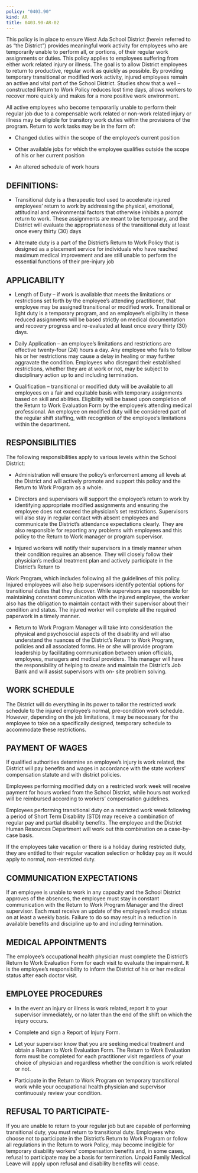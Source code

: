 ```yaml
---
policy: "0403.90"
kind: AR
title: 0403.90-AR-02
---
```


This policy is in place to ensure West Ada School District (herein referred to as “the District”) provides meaningful work activity for employees who are temporarily unable to perform all, or portions, of their regular work assignments or duties. This policy applies to employees suffering from either work related injury or illness. The goal is to allow District employees to return to productive, regular work as quickly as possible. By providing temporary transitional or modified work activity, injured employees remain an active and vital part of the School District. Studies show that a well –constructed Return to Work Policy reduces lost time days, allows workers to recover more quickly and makes for a more positive work environment.

All active employees who become temporarily unable to perform their regular job due to a compensable work related or non-work related injury or illness may be eligible for transitory work duties within the provisions of the program. Return to work tasks may be in the form of:

- Changed duties within the scope of the employee’s current position

- Other available jobs for which the employee qualifies outside the scope of his or her current position

- An altered schedule of work hours

## DEFINITIONS:

- Transitional duty is a therapeutic tool used to accelerate injured employees’ return to work by addressing the physical, emotional, attitudinal and environmental factors that otherwise inhibits a prompt return to work. These assignments are meant to be temporary, and the District will evaluate the appropriateness of the transitional duty at least once every thirty (30) days

- Alternate duty is a part of the District’s Return to Work Policy that is designed as a placement service for individuals who have reached maximum medical improvement and are still unable to perform the essential functions of their pre-injury job

## APPLICABILITY

- Length of Duty – if work is available that meets the limitations or restrictions set forth by the employee’s attending practitioner, that employee may be assigned transitional or modified work. Transitional or light duty is a temporary program, and an employee’s eligibility in these reduced assignments will be based strictly on medical documentation and recovery progress and re-evaluated at least once every thirty (30) days.

- Daily Application – an employee’s limitations and restrictions are effective twenty-four (24) hours a day. Any employee who fails to follow his or her restrictions may cause a delay in healing or may further aggravate the condition. Employees who disregard their established restrictions, whether they are at work or not, may be subject to disciplinary action up to and including termination.

- Qualification – transitional or modified duty will be available to all employees on a fair and equitable basis with temporary assignments based on skill and abilities. Eligibility will be based upon completion of the Return to Work Evaluation Form by the employee’s attending medical professional. An employee on modified duty will be considered part of the regular shift staffing, with recognition of the employee’s limitations within the department.

## RESPONSIBILITIES

The following responsibilities apply to various levels within the School District:

- Administration will ensure the policy’s enforcement among all levels at the District and will actively promote and support this policy and the Return to Work Program as a whole.

- Directors and supervisors will support the employee’s return to work by identifying appropriate modified assignments and ensuring the employee does not exceed the physician’s set restrictions. Supervisors will also stay in regular contact with absent employees and communicate the District’s attendance expectations clearly. They are also responsible for reporting any problems with employees and this policy to the Return to Work manager or program supervisor.

- Injured workers will notify their supervisors in a timely manner when their condition requires an absence. They will closely follow their physician’s medical treatment plan and actively participate in the District’s Return to

Work Program, which includes following all the guidelines of this policy. Injured employees will also help supervisors identify potential options for transitional duties that they discover. While supervisors are responsible for maintaining constant communication with the injured employee, the worker also has the obligation to maintain contact with their supervisor about their condition and status. The injured worker will complete all the required paperwork in a timely manner.

- Return to Work Program Manager will take into consideration the physical and psychosocial aspects of the disability and will also understand the nuances of the District’s Return to Work Program, policies and all associated forms. He or she will provide program leadership by facilitating communication between union officials, employees, managers and medical providers. This manager will have the responsibility of helping to create and maintain the District’s Job Bank and will assist supervisors with on- site problem solving.

## WORK SCHEDULE

The District will do everything in its power to tailor the restricted work schedule to the injured employee’s normal, pre-condition work schedule. However, depending on the job limitations, it may be necessary for the employee to take on a specifically designed, temporary schedule to accommodate these restrictions.

## PAYMENT OF WAGES

If qualified authorities determine an employee’s injury is work related, the District will pay benefits and wages in accordance with the state workers’ compensation statute and with district policies.

Employees performing modified duty on a restricted work week will receive payment for hours worked from the School District, while hours not worked will be reimbursed according to workers’ compensation guidelines.

Employees performing transitional duty on a restricted work week following a period of Short Term Disability (STD) may receive a combination of regular pay and partial disability benefits. The employee and the District Human Resources Department will work out this combination on a case-by-case basis.

If the employees take vacation or there is a holiday during restricted duty, they are entitled to their regular vacation selection or holiday pay as it would apply to normal, non-restricted duty.

## COMMUNICATION EXPECTATIONS

If an employee is unable to work in any capacity and the School District approves of the absences, the employee must stay in constant communication with the Return to Work Program Manager and the direct supervisor. Each must receive an update of the employee’s medical status on at least a weekly basis. Failure to do so may result in a reduction in available benefits and discipline up to and including termination.

## MEDICAL APPOINTMENTS

The employee’s occupational health physician must complete the District’s Return to Work Evaluation Form for each visit to evaluate the impairment. It is the employee’s responsibility to inform the District of his or her medical status after each doctor visit.

## EMPLOYEE PROCEDURES

- In the event an injury or illness is work related, report it to your supervisor immediately, or no later than the end of the shift on which the injury occurs.

- Complete and sign a Report of Injury Form.

- Let your supervisor know that you are seeking medical treatment and obtain a Return to Work Evaluation Form. The Return to Work Evaluation form must be completed for each practitioner visit regardless of your choice of physician and regardless whether the condition is work related or not.

- Participate in the Return to Work Program on temporary transitional work while your occupational health physician and supervisor continuously review your condition.

## REFUSAL TO PARTICIPATE-

If you are unable to return to your regular job but are capable of performing transitional duty, you must return to transitional duty. Employees who choose not to participate in the District’s Return to Work Program or follow all regulations in the Return to work Policy, may become ineligible for temporary disability workers’ compensation benefits and, in some cases, refusal to participate may be a basis for termination. Unpaid Family Medical Leave will apply upon refusal and disability benefits will cease.

